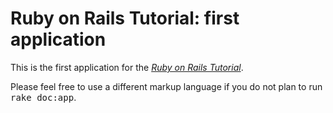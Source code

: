 
# Ruby on Rails Tutorial: first application

This is the first application for the 
[*Ruby on Rails Tutorial*](http://railstutorial.org/).


Please feel free to use a different markup language if you do not plan to run
<tt>rake doc:app</tt>.
